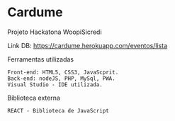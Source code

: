 # Cardume



Projeto Hackatona WoopiSicredi

Link DB: https://cardume.herokuapp.com/eventos/lista

Ferramentas utilizadas

    Front-end: HTML5, CSS3, JavaScprit.
    Back-end: nodeJS, PHP, MySql, PWA.
    Visual Studio - IDE utilizada.
    
Biblioteca externa
    
    REACT - Biblioteca de JavaScript
